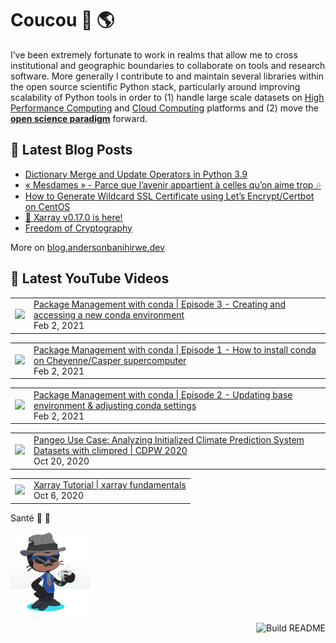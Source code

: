 # Coucou 👋 🌎


I’ve been extremely fortunate to work in realms that allow me to cross institutional and geographic boundaries to collaborate on tools and research software. More generally I contribute to and maintain several libraries within the open source scientific Python stack, particularly around improving scalability of Python tools in order to (1) handle large scale datasets on [High Performance Computing](https://en.wikipedia.org/wiki/Supercomputer) and [Cloud Computing](https://en.wikipedia.org/wiki/Cloud_computing) platforms and (2) move the [**open science paradigm**](https://en.wikipedia.org/wiki/Open_science) forward.

## 📝 Latest Blog Posts

<!-- BLOG-POST-LIST:START -->
- [Dictionary Merge and Update Operators in Python 3.9](https://blog.andersonbanihirwe.dev/posts/2021/dictionary-merge-and-update-operators/)
- [« Mesdames » - Parce que l’avenir appartient à celles qu’on aime trop 🎶](https://blog.andersonbanihirwe.dev/posts/2021/mesdames/)
- [How to Generate Wildcard SSL Certificate using Let’s Encrypt/Certbot on CentOS](https://blog.andersonbanihirwe.dev/posts/2021/lets-encrypt-wildcard-ssl-certificate-on-centos/)
- [🚀 Xarray v0.17.0 is here!](https://blog.andersonbanihirwe.dev/posts/2021/new-in-xarray-v0.17/)
- [Freedom of Cryptography](https://blog.andersonbanihirwe.dev/posts/2021/freedom-of-cryptography/)
<!-- BLOG-POST-LIST:END -->

More on [blog.andersonbanihirwe.dev](https://blog.andersonbanihirwe.dev)

## 🎥 Latest YouTube Videos

<!-- YT-VIDEO-LIST:START --><table><tr><td><a href="https://www.youtube.com/watch?v=W4Jb6rY1w1w"><img width="140px" src="https://i.ytimg.com/vi/W4Jb6rY1w1w/mqdefault.jpg"></a></td>
<td><a href="https://www.youtube.com/watch?v=W4Jb6rY1w1w">Package Management with conda | Episode 3 - Creating and accessing a new conda environment</a><br/>Feb 2, 2021</td></tr></table>
<table><tr><td><a href="https://www.youtube.com/watch?v=GGxUgjlmW2A"><img width="140px" src="https://i.ytimg.com/vi/GGxUgjlmW2A/mqdefault.jpg"></a></td>
<td><a href="https://www.youtube.com/watch?v=GGxUgjlmW2A">Package Management with conda | Episode 1 - How to install conda on Cheyenne/Casper supercomputer</a><br/>Feb 2, 2021</td></tr></table>
<table><tr><td><a href="https://www.youtube.com/watch?v=xeuNsCKWBbM"><img width="140px" src="https://i.ytimg.com/vi/xeuNsCKWBbM/mqdefault.jpg"></a></td>
<td><a href="https://www.youtube.com/watch?v=xeuNsCKWBbM">Package Management with conda | Episode 2 - Updating base environment &amp; adjusting conda settings</a><br/>Feb 2, 2021</td></tr></table>
<table><tr><td><a href="https://www.youtube.com/watch?v=SKXUBD6DGao"><img width="140px" src="https://i.ytimg.com/vi/SKXUBD6DGao/mqdefault.jpg"></a></td>
<td><a href="https://www.youtube.com/watch?v=SKXUBD6DGao">Pangeo Use Case: Analyzing Initialized Climate Prediction System Datasets with climpred | CDPW 2020</a><br/>Oct 20, 2020</td></tr></table>
<table><tr><td><a href="https://www.youtube.com/watch?v=a339Q5F48UQ"><img width="140px" src="https://i.ytimg.com/vi/a339Q5F48UQ/mqdefault.jpg"></a></td>
<td><a href="https://www.youtube.com/watch?v=a339Q5F48UQ">Xarray Tutorial | xarray fundamentals</a><br/>Oct 6, 2020</td></tr></table>
<!-- YT-VIDEO-LIST:END -->

Santé 🥂 🍻

<img src="custom-octocat.png" alt="custom-octocat" width="128px" align="center" />

<a href="https://github.com/andersy005/andersy005/actions"><img src="https://github.com/andersy005/andersy005/workflows/update-readme/badge.svg" align="right" alt="Build README"></a>
